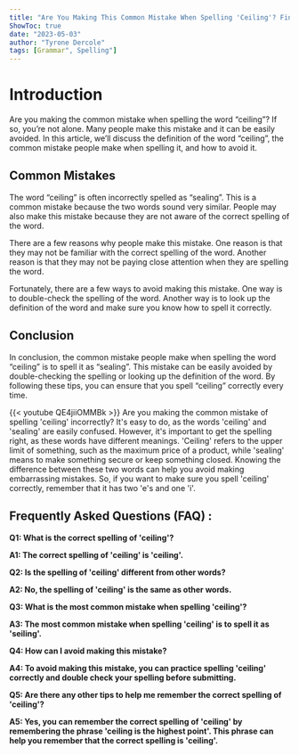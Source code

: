 ```yaml
---
title: "Are You Making This Common Mistake When Spelling 'Ceiling'? Find Out Now!"
ShowToc: true 
date: "2023-05-03"
author: "Tyrone Dercole" 
tags: [Grammar", Spelling"]
---
```

# Introduction

Are you making the common mistake when spelling the word “ceiling”? If so, you’re not alone. Many people make this mistake and it can be easily avoided. In this article, we’ll discuss the definition of the word “ceiling”, the common mistake people make when spelling it, and how to avoid it. 

## Common Mistakes

The word “ceiling” is often incorrectly spelled as “sealing”. This is a common mistake because the two words sound very similar. People may also make this mistake because they are not aware of the correct spelling of the word. 

There are a few reasons why people make this mistake. One reason is that they may not be familiar with the correct spelling of the word. Another reason is that they may not be paying close attention when they are spelling the word. 

Fortunately, there are a few ways to avoid making this mistake. One way is to double-check the spelling of the word. Another way is to look up the definition of the word and make sure you know how to spell it correctly. 

## Conclusion

In conclusion, the common mistake people make when spelling the word “ceiling” is to spell it as “sealing”. This mistake can be easily avoided by double-checking the spelling or looking up the definition of the word. By following these tips, you can ensure that you spell “ceiling” correctly every time.

{{< youtube QE4jiiOMMBk >}} 
Are you making the common mistake of spelling 'ceiling' incorrectly? It's easy to do, as the words 'ceiling' and 'sealing' are easily confused. However, it's important to get the spelling right, as these words have different meanings. 'Ceiling' refers to the upper limit of something, such as the maximum price of a product, while 'sealing' means to make something secure or keep something closed. Knowing the difference between these two words can help you avoid making embarrassing mistakes. So, if you want to make sure you spell 'ceiling' correctly, remember that it has two 'e's and one 'i'.

## Frequently Asked Questions (FAQ) :
**Q1: What is the correct spelling of 'ceiling'?**

**A1: The correct spelling of 'ceiling' is 'ceiling'.**

**Q2: Is the spelling of 'ceiling' different from other words?**

**A2: No, the spelling of 'ceiling' is the same as other words.**

**Q3: What is the most common mistake when spelling 'ceiling'?**

**A3: The most common mistake when spelling 'ceiling' is to spell it as 'seiling'.**

**Q4: How can I avoid making this mistake?**

**A4: To avoid making this mistake, you can practice spelling 'ceiling' correctly and double check your spelling before submitting.**

**Q5: Are there any other tips to help me remember the correct spelling of 'ceiling'?**

**A5: Yes, you can remember the correct spelling of 'ceiling' by remembering the phrase 'ceiling is the highest point'. This phrase can help you remember that the correct spelling is 'ceiling'.**





